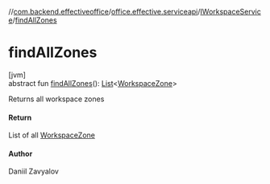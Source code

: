 //[com.backend.effectiveoffice](IdeaProjects/labs-office-elevator/effectiveOfficeBackend/documentation/gfm/index.md)/[office.effective.serviceapi](IdeaProjects/labs-office-elevator/effectiveOfficeBackend/documentation/gfm/com.backend.effectiveoffice/office.effective.serviceapi/index.md)/[IWorkspaceService](IdeaProjects/labs-office-elevator/effectiveOfficeBackend/documentation/gfm/com.backend.effectiveoffice/office.effective.serviceapi/-i-workspace-service/index.md)/[findAllZones](IdeaProjects/labs-office-elevator/effectiveOfficeBackend/documentation/gfm/com.backend.effectiveoffice/office.effective.serviceapi/-i-workspace-service/find-all-zones.md)

# findAllZones

[jvm]\
abstract fun [findAllZones](IdeaProjects/labs-office-elevator/effectiveOfficeBackend/documentation/gfm/com.backend.effectiveoffice/office.effective.serviceapi/-i-workspace-service/find-all-zones.md)(): [List](https://kotlinlang.org/api/latest/jvm/stdlib/kotlin.collections/-list/index.html)&lt;[WorkspaceZone](IdeaProjects/labs-office-elevator/effectiveOfficeBackend/documentation/gfm/com.backend.effectiveoffice/office.effective.model/-workspace-zone/index.md)&gt;

Returns all workspace zones

#### Return

List of all [WorkspaceZone](IdeaProjects/labs-office-elevator/effectiveOfficeBackend/documentation/gfm/com.backend.effectiveoffice/office.effective.model/-workspace-zone/index.md)

#### Author

Daniil Zavyalov
